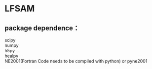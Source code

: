 # LFSAM
## package dependence：<br>
scipy<br>
numpy<br>
h5py<br>
healpy<br>
NE2001(Fortran Code needs to be compiled with python) or pyne2001
